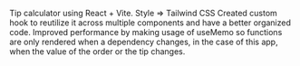 Tip calculator using React + Vite.
Style => Tailwind CSS
Created custom hook to reutilize it across multiple components and have a better organized code.
Improved performance by making usage of useMemo so functions are only rendered when a dependency changes, in the case of this app, when the value of the order or the tip changes.
